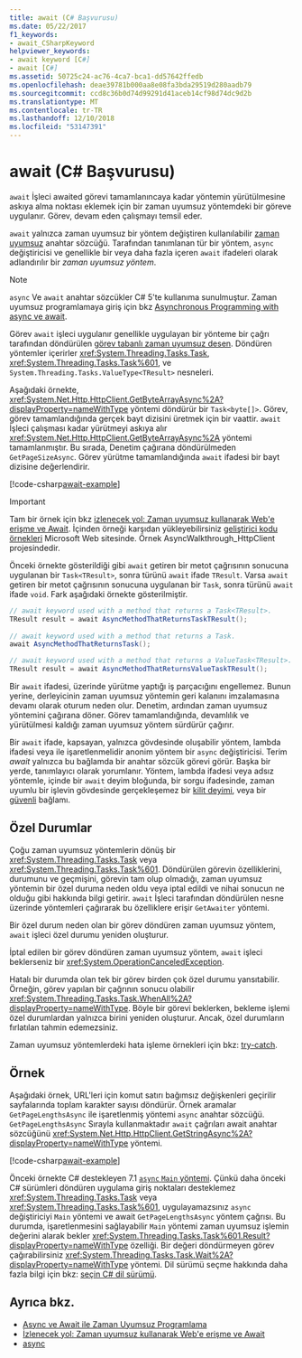 ```yaml
---
title: await (C# Başvurusu)
ms.date: 05/22/2017
f1_keywords:
- await_CSharpKeyword
helpviewer_keywords:
- await keyword [C#]
- await [C#]
ms.assetid: 50725c24-ac76-4ca7-bca1-dd57642ffedb
ms.openlocfilehash: deae39781b000aa8e08fa3bda29519d280aadb79
ms.sourcegitcommit: ccd8c36b0d74d99291d41aceb14cf98d74dc9d2b
ms.translationtype: MT
ms.contentlocale: tr-TR
ms.lasthandoff: 12/10/2018
ms.locfileid: "53147391"
---
```

# <a name="await-c-reference"></a>await (C# Başvurusu)
`await` İşleci awaited görevi tamamlanıncaya kadar yöntemin yürütülmesine askıya alma noktası eklemek için bir zaman uyumsuz yöntemdeki bir göreve uygulanır. Görev, devam eden çalışmayı temsil eder.  
  
`await` yalnızca zaman uyumsuz bir yöntem değiştiren kullanılabilir [zaman uyumsuz](../../../csharp/language-reference/keywords/async.md) anahtar sözcüğü. Tarafından tanımlanan tür bir yöntem, `async` değiştiricisi ve genellikle bir veya daha fazla içeren `await` ifadeleri olarak adlandırılır bir *zaman uyumsuz yöntem*.  
  
> [!NOTE]
>  `async` Ve `await` anahtar sözcükler C# 5'te kullanıma sunulmuştur. Zaman uyumsuz programlamaya giriş için bkz [Asynchronous Programming with async ve await](../../../csharp/programming-guide/concepts/async/index.md).  
  
Görev `await` işleci uygulanır genellikle uygulayan bir yönteme bir çağrı tarafından döndürülen [görev tabanlı zaman uyumsuz desen](../../../standard/asynchronous-programming-patterns/task-based-asynchronous-pattern-tap.md). Döndüren yöntemler içerirler <xref:System.Threading.Tasks.Task>, <xref:System.Threading.Tasks.Task%601>, ve `System.Threading.Tasks.ValueType<TResult>` nesneleri.  

  
 Aşağıdaki örnekte, <xref:System.Net.Http.HttpClient.GetByteArrayAsync%2A?displayProperty=nameWithType> yöntemi döndürür bir `Task<byte[]>`. Görev, görev tamamlandığında gerçek bayt dizisini üretmek için bir vaattir. `await` İşleci çalışması kadar yürütmeyi askıya alır <xref:System.Net.Http.HttpClient.GetByteArrayAsync%2A> yöntemi tamamlanmıştır. Bu sırada, Denetim çağırana döndürülmeden `GetPageSizeAsync`. Görev yürütme tamamlandığında `await` ifadesi bir bayt dizisine değerlendirir.  

[!code-csharp[await-example](../../../../samples/snippets/csharp/language-reference/keywords/await/await1.cs)]  

> [!IMPORTANT]
>  Tam bir örnek için bkz [izlenecek yol: Zaman uyumsuz kullanarak Web'e erişme ve Await](../../../csharp/programming-guide/concepts/async/walkthrough-accessing-the-web-by-using-async-and-await.md). İçinden örneği karşıdan yükleyebilirsiniz [geliştirici kodu örnekleri](https://code.msdn.microsoft.com/Async-Sample-Accessing-the-9c10497f) Microsoft Web sitesinde. Örnek AsyncWalkthrough_HttpClient projesindedir.  
  
Önceki örnekte gösterildiği gibi `await` getiren bir metot çağrısının sonucuna uygulanan bir `Task<TResult>`, sonra türünü `await` ifade `TResult`. Varsa `await` getiren bir metot çağrısının sonucuna uygulanan bir `Task`, sonra türünü `await` ifade `void`. Fark aşağıdaki örnekte gösterilmiştir.  
  
```csharp  
// await keyword used with a method that returns a Task<TResult>.  
TResult result = await AsyncMethodThatReturnsTaskTResult();  
  
// await keyword used with a method that returns a Task.  
await AsyncMethodThatReturnsTask();  

// await keyword used with a method that returns a ValueTask<TResult>.
TResult result = await AsyncMethodThatReturnsValueTaskTResult();
```  
  
Bir `await` ifadesi, üzerinde yürütme yaptığı iş parçacığını engellemez. Bunun yerine, derleyicinin zaman uyumsuz yöntemin geri kalanını imzalamasına devamı olarak oturum neden olur. Denetim, ardından zaman uyumsuz yöntemini çağırana döner. Görev tamamlandığında, devamlılık ve yürütülmesi kaldığı zaman uyumsuz yöntem sürdürür çağırır.  
  
Bir `await` ifade, kapsayan, yalnızca gövdesinde oluşabilir yöntem, lambda ifadesi veya ile işaretlenmelidir anonim yöntem bir `async` değiştiricisi. Terim *await* yalnızca bu bağlamda bir anahtar sözcük görevi görür. Başka bir yerde, tanımlayıcı olarak yorumlanır. Yöntem, lambda ifadesi veya adsız yöntemle, içinde bir `await` deyim bloğunda, bir sorgu ifadesinde, zaman uyumlu bir işlevin gövdesinde gerçekleşemez bir [kilit deyimi](../../../csharp/language-reference/keywords/lock-statement.md), veya bir [güvenli](../../../csharp/language-reference/keywords/unsafe.md) bağlamı.  
  
## <a name="exceptions"></a>Özel Durumlar  
Çoğu zaman uyumsuz yöntemlerin dönüş bir <xref:System.Threading.Tasks.Task> veya <xref:System.Threading.Tasks.Task%601>. Döndürülen görevin özelliklerini, durumunu ve geçmişini, görevin tam olup olmadığı, zaman uyumsuz yöntemin bir özel duruma neden oldu veya iptal edildi ve nihai sonucun ne olduğu gibi hakkında bilgi getirir. `await` İşleci tarafından döndürülen nesne üzerinde yöntemleri çağırarak bu özelliklere erişir `GetAwaiter` yöntemi.  
  
Bir özel durum neden olan bir görev döndüren zaman uyumsuz yöntem, `await` işleci özel durumu yeniden oluşturur.  
  
İptal edilen bir görev döndüren zaman uyumsuz yöntem, `await` işleci beklerseniz bir <xref:System.OperationCanceledException>.  
  
Hatalı bir durumda olan tek bir görev birden çok özel durumu yansıtabilir. Örneğin, görev yapılan bir çağrının sonucu olabilir <xref:System.Threading.Tasks.Task.WhenAll%2A?displayProperty=nameWithType>. Böyle bir görevi beklerken, bekleme işlemi özel durumlardan yalnızca birini yeniden oluşturur. Ancak, özel durumların fırlatılan tahmin edemezsiniz.  
  
Zaman uyumsuz yöntemlerdeki hata işleme örnekleri için bkz: [try-catch](../../../csharp/language-reference/keywords/try-catch.md).  
  
## <a name="example"></a>Örnek  
Aşağıdaki örnek, URL'leri için komut satırı bağımsız değişkenleri geçirilir sayfalarında toplam karakter sayısı döndürür. Örnek aramalar `GetPageLengthsAsync` ile işaretlenmiş yöntemi `async` anahtar sözcüğü. `GetPageLengthsAsync` Sırayla kullanmaktadır `await` çağrıları await anahtar sözcüğünü <xref:System.Net.Http.HttpClient.GetStringAsync%2A?displayProperty=nameWithType> yöntemi.  

[!code-csharp[await-example](../../../../samples/snippets/csharp/language-reference/keywords/await/await2.cs)]  

Önceki örnekte C# destekleyen 7.1 [ `async` `Main` yöntemi](../../programming-guide/main-and-command-args/index.md). Çünkü daha önceki C# sürümleri döndüren uygulama giriş noktaları desteklemez <xref:System.Threading.Tasks.Task> veya <xref:System.Threading.Tasks.Task%601>, uygulayamazsınız `async` değiştiriciyi `Main` yöntemi ve await `GetPageLengthsAsync` yöntem çağrısı. Bu durumda, işaretlenmesini sağlayabilir `Main` yöntemi zaman uyumsuz işlemin değerini alarak bekler <xref:System.Threading.Tasks.Task%601.Result?displayProperty=nameWithType> özelliği. Bir değeri döndürmeyen görev çağırabilirsiniz <xref:System.Threading.Tasks.Task.Wait%2A?displayProperty=nameWithType> yöntemi. Dil sürümü seçme hakkında daha fazla bilgi için bkz: [seçin C# dil sürümü](../configure-language-version.md).

## <a name="see-also"></a>Ayrıca bkz.  
- [Async ve Await ile Zaman Uyumsuz Programlama](../../../csharp/programming-guide/concepts/async/index.md)   
- [İzlenecek yol: Zaman uyumsuz kullanarak Web'e erişme ve Await](../../../csharp/programming-guide/concepts/async/walkthrough-accessing-the-web-by-using-async-and-await.md)   
- [async](../../../csharp/language-reference/keywords/async.md)
